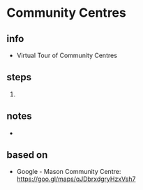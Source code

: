# Community Centres  

## info  
* Virtual Tour of Community Centres

## steps  
1. 

## notes  
*  

## based on  
*  Google - Mason Community Centre: https://goo.gl/maps/qJDbrxdgryHzxVsh7

